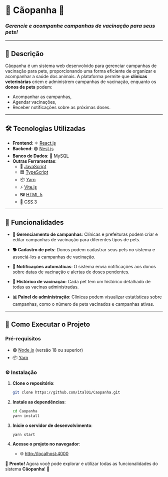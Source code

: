 # 🐾 **Cãopanha** 🐾

### _Gerencie e acompanhe campanhas de vacinação para seus pets!_

---

## 📝 **Descrição**
Cãopanha é um sistema web desenvolvido para gerenciar campanhas de vacinação para pets, proporcionando uma forma eficiente de organizar e acompanhar a saúde dos animais. A plataforma permite que **clínicas veterinárias** criem e administrem campanhas de vacinação, enquanto os **donos de pets** podem:
- Acompanhar as campanhas,
- Agendar vacinações,
- Receber notificações sobre as próximas doses.


---


## 🛠️ **Tecnologias Utilizadas**

- **Frontend**: ⚛️ [React.js](https://reactjs.org/)
- **Backend**: 🟢 [Nest.js](https://nestjs.com/)
- **Banco de Dados**: 🐬 [MySQL](https://www.mysql.com/)
- **Outras Ferramentas**: 
  - 📜 [JavaScript](https://developer.mozilla.org/en-US/docs/Web/JavaScript)
  - 🟦 [TypeScript](https://www.typescriptlang.org/)
  - 📦 [Yarn](https://yarnpkg.com/)
  - ⚡ [Vite.js](https://vitejs.dev/)
  - 🖼️ [HTML 5](https://developer.mozilla.org/en-US/docs/Web/Guide/HTML/HTML5)
  - 🎨 [CSS 3](https://developer.mozilla.org/en-US/docs/Web/CSS)


---


## 🌟 **Funcionalidades**

- **📅 Gerenciamento de campanhas**: Clínicas e prefeituras podem criar e editar campanhas de vacinação para diferentes tipos de pets.

- **🐕 Cadastro de pets**: Donos podem cadastrar seus pets no sistema e associá-los a campanhas de vacinação.

- **📲 Notificações automáticas**: O sistema envia notificações aos donos sobre datas de vacinação e alertas de doses pendentes.

- **📜 Histórico de vacinação**: Cada pet tem um histórico detalhado de todas as vacinas administradas.

- **📊 Painel de administração**: Clínicas podem visualizar estatísticas sobre campanhas, como o número de pets vacinados e campanhas ativas.


---


## 🚀 **Como Executar o Projeto**

### Pré-requisitos

- 🟢 [Node.js](https://nodejs.org/) (versão 18 ou superior)
- 📦 [Yarn](https://yarnpkg.com/)

### ⚙️ **Instalação**

1. **Clone o repositório**: 
   ```bash
   git clone https://github.com/ital01/Caopanha.git
   ```
2. **Instale as dependências**:
   ```bash
   cd Caopanha
   yarn install
   ```

3. **Inicie o servidor de desenvolvimento**:
   ```bash
   yarn start
   ```

4. **Acesse o projeto no navegador**:
   - 🌐 [http://localhost:4000](http://localhost:4000)

🎉 **Pronto!** Agora você pode explorar e utilizar todas as funcionalidades do sistema **Cãopanha**! 🎉
